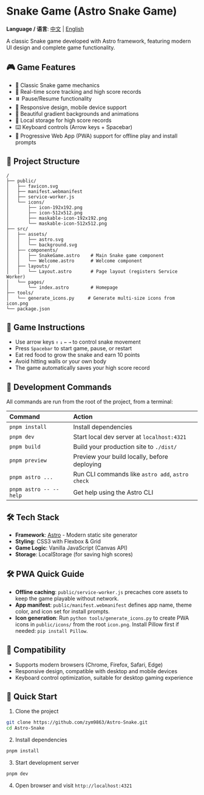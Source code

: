 # Snake Game (Astro Snake Game)

**Language / 语言**: [中文](README.md) | [English](README_EN.md)

A classic Snake game developed with Astro framework, featuring modern UI design and complete game functionality.

## 🎮 Game Features

- 🐍 Classic Snake game mechanics
- 🎯 Real-time score tracking and high score records
- ⏸️ Pause/Resume functionality
- 🎨 Responsive design, mobile device support
- 🎪 Beautiful gradient backgrounds and animations
- 💾 Local storage for high score records
- ⌨️ Keyboard controls (Arrow keys + Spacebar)
- 📱 Progressive Web App (PWA) support for offline play and install prompts

## 🚀 Project Structure

```text
/
├── public/
│   ├── favicon.svg
│   ├── manifest.webmanifest
│   ├── service-worker.js
│   └── icons/
│       ├── icon-192x192.png
│       ├── icon-512x512.png
│       ├── maskable-icon-192x192.png
│       └── maskable-icon-512x512.png
├── src/
│   ├── assets/
│   │   ├── astro.svg
│   │   └── background.svg
│   ├── components/
│   │   ├── SnakeGame.astro    # Main Snake game component
│   │   └── Welcome.astro      # Welcome component
│   ├── layouts/
│   │   └── Layout.astro       # Page layout (registers Service Worker)
│   └── pages/
│       └── index.astro        # Homepage
├── tools/
│   └── generate_icons.py     # Generate multi-size icons from icon.png
└── package.json
```


## 🎯 Game Instructions

- Use arrow keys `↑` `↓` `←` `→` to control snake movement
- Press `Spacebar` to start game, pause, or restart
- Eat red food to grow the snake and earn 10 points
- Avoid hitting walls or your own body
- The game automatically saves your high score record

## 🧞 Development Commands

All commands are run from the root of the project, from a terminal:

| Command | Action |
| :------------------------ | :----------------------------------------------- |
| `pnpm install` | Install dependencies |
| `pnpm dev` | Start local dev server at `localhost:4321` |
| `pnpm build` | Build your production site to `./dist/` |
| `pnpm preview` | Preview your build locally, before deploying |
| `pnpm astro ...` | Run CLI commands like `astro add`, `astro check` |
| `pnpm astro -- --help` | Get help using the Astro CLI |

## 🛠️ Tech Stack

- **Framework**: [Astro](https://astro.build) - Modern static site generator
- **Styling**: CSS3 with Flexbox & Grid
- **Game Logic**: Vanilla JavaScript (Canvas API)
- **Storage**: LocalStorage (for saving high scores)

## 🛠️ PWA Quick Guide

- **Offline caching**: `public/service-worker.js` precaches core assets to keep the game playable without network.
- **App manifest**: `public/manifest.webmanifest` defines app name, theme color, and icon set for install prompts.
- **Icon generation**: Run `python tools/generate_icons.py` to create PWA icons in `public/icons/` from the root `icon.png`. Install Pillow first if needed: `pip install Pillow`.

## 📱 Compatibility

- Supports modern browsers (Chrome, Firefox, Safari, Edge)
- Responsive design, compatible with desktop and mobile devices
- Keyboard control optimization, suitable for desktop gaming experience

## 🎯 Quick Start

1. Clone the project

```bash
git clone https://github.com/zym9863/Astro-Snake.git
cd Astro-Snake
```

2. Install dependencies

```bash
pnpm install
```

3. Start development server

```bash
pnpm dev
```

4. Open browser and visit `http://localhost:4321`